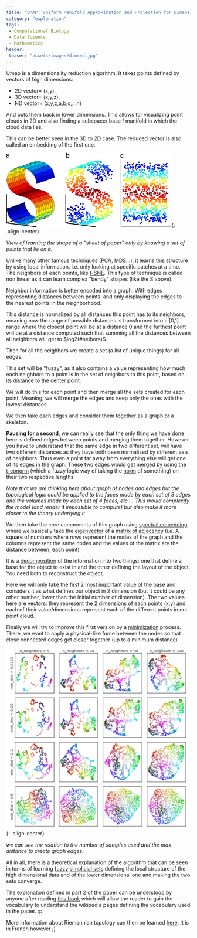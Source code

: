```yaml
---
title: "UMAP: Uniform Manifold Approximation and Projection for Dimension Reduction"
category: "explanation"
tags:
 - Computational Biology
 - Data Science
 - Mathematics
header:
 teaser: "assets/images/dimred.jpg"
---
```



Umap is a dimensionality reduction algorithm. It takes points defined by vectors of high dimensions: 
- 2D vector= (x,y), 
- 3D vector= (x,y,z), 
- ND vector= (x,y,z,a,b,c,...n) 

And puts them back in lower dimensions. This allows for visualizing point clouds in 2D and also finding a subspace/ base / manifold in which the cloud data lies. 

This can be better seen in the 3D to 2D case. The reduced vector is also called an embedding of the first one.

![scikit learn](/assets/images/dimred.jpg){: .align-center}

_View of learning the shape of a "sheet of paper" only by knowing a set of points that lie on it._

Unlike many other famous techniques ([PCA](https://medium.com/@raghavan99o/principal-component-analysis-pca-explained-and-implemented-eeab7cb73b72), [MDS](d)...), it learns this structure by using local information. i.e. only looking at specific patches at a time. The neighbors of each points, like [t-SNE](https://medium.com/@raghavan99o/principal-component-analysis-pca-explained-and-implemented-eeab7cb73b72). This type of technique is called non linear as it can learn complex "bendy" shapes (like the S above).

Neighbor information is better encoded into a graph. With edges representing distances between points. and only displaying the edges to the nearest points in the neighborhood.

This distance is normalized by all distances this point has to its neighbors, meaning now the range of possible distances is transformed into a [0,1] range where the closest point will be at a distance 0 and the furthest point will be at a distance computed such that summing all the distances between all neighbors will get to $log2(#neibors)$.

Then for all the neighbors we create a set (a list of unique things) for all edges. 

This set will be "fuzzy", as it also contains a value representing how much each neighbors to a point is in the set of neighbors to this point, based on its distance to the center point.

We will do this for each point and then merge all the sets created for each point.
Meaning, we will merge the edges and keep only the ones with the lowest distances.

We then take each edges and consider them together as a graph or a skeleton.

**Pausing for a second**, we can really see that the only thing we have done here is defined edges between points and merging them together. However you have to understand that the same edge in two different set, will have two different distances as they have both been normalized by different sets of neighbors. Thus even a point far away from everything else will get one of its edges in the graph. 
These two edges would get merged by using the [t-conorm](https://en.wiktionary.org/wiki/t-conorm) (which a fuzzy logic way of taking the [norm](https://en.wikipedia.org/wiki/Norm_(mathematics)) of something) on their two respective lengths.

*Note that we are thinking here about graph of nodes and edges but the topological logic could be applied to the faces made by each set of 3 edges and the volumes made by each set of 4 faces, etc ... This would complexify the model (and render it impossible to compute) but also make it more closer to the theory underlying it*

We then take the core components of this graph using [spectral embedding](https://scikit-learn.org/stable/auto_examples/cluster/plot_cluster_comparison.html#sphx-glr-auto-examples-cluster-plot-cluster-comparison-py), where we basically take the [eigenvector](https://www.youtube.com/watch?v=PFDu9oVAE-g) of a [matrix of adjacency](https://en.wikipedia.org/wiki/Adjacency_matrix) (i.e. A square of numbers where rows represent the nodes of the graph and the columns represent the same nodes and the values of the matrix are the distance between, each point)

It is a [decomposition](https://www.youtube.com/watch?v=PFDu9oVAE-g) of the information into two things: one that define a base for the object to exist in and the other defining the layout of the object. You need both to reconstruct the object.

Here we will only take the first 2 most important value of the base and considers it as what defines our object in 2 dimension (but it could be any other number, lower than the initial number of dimension). The two values here are vectors: they represent the 2 dimensions of each points (x,y) and each of their value/dimensions represent each of the different points in our point cloud.

Finally we will try to improve this first version by a [minimization](https://en.wikipedia.org/wiki/Mathematical_optimization) process. There, we want to apply a physical-like force between the nodes so that close connected edges get closer together (up to a minimum distance)


![](/assets/images/umap.png){: .align-center}

*we can see the relation to the number of samples used and the max distance to create graph edges.*

All in all, there is a theoretical explanation of the algorithm that can be seen in terms of learning [fuzzy](https://en.wikipedia.org/wiki/Fuzzy_logic) [simplicial sets](https://en.wikipedia.org/wiki/Simplicial_set) defining the local structure of the high dimensional data and of the lower dimensional one and making the two sets converge. 

The explanation defined in part 2 of the paper can be understood by anyone after reading [this book](https://books.google.com/books?id=xbL11KfgiEAC&printsec=frontcover&hl=fr&source=gbs_ge_summary_r&cad=0#v=onepage&q&f=false) which will allow the reader to gain the vocabulary to understand the wikipedia pages defining the vocabulary used in the paper. :p 

More information about Riemannian topology can then be learned [here](http://www.math.ens.fr/~feydy/Teaching/geometrie_riemannienne_espaces_de_formes.pdf). It is in French however ;)